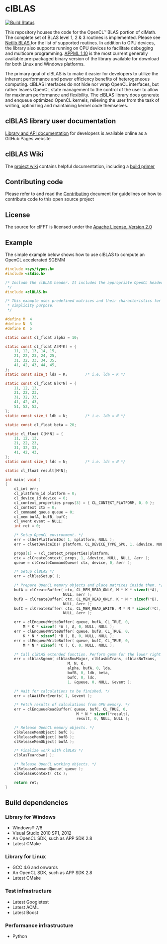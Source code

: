 clBLAS
=====
[![Build Status](https://travis-ci.org/clMathLibraries/clBLAS.png)](https://travis-ci.org/clMathLibraries/clBLAS)

This repository houses the code for the OpenCL™ BLAS portion of clMath.  The complete set of BLAS level 1, 2 & 3 routines is implemented. Please see <a href="http://www.netlib.org/blas/index.html"> Netlib BLAS </a> for the list of supported routines.  In addition to GPU devices, the library also supports running on CPU devices to facilitate debugging and multicore programming.  <a href="http://developer.amd.com/tools-and-sdks/heterogeneous-computing/amd-accelerated-parallel-processing-math-libraries/">APPML 1.10</a> is the most current generally available pre-packaged binary version of the library available for download for both Linux and Windows platforms.

The primary goal of clBLAS is to make it easier for developers to utilize the inherent performance and power efficiency benefits of heterogeneous computing.  clBLAS interfaces do not hide nor wrap OpenCL interfaces, but rather leaves OpenCL state management to the control of the user to allow for maximum performance and flexibility.  The clBLAS library does generate and enqueue optimized OpenCL kernels, relieving the user from the task of writing, optimizing and maintaining kernel code themselves.

## clBLAS library user documentation
[Library and API documentation]( http://clmathlibraries.github.io/clBLAS/ ) for developers is available online as a GitHub Pages website

## clBLAS Wiki
The [project wiki](https://github.com/clMathLibraries/clBLAS/wiki) contains helpful documentation, including a [build primer](https://github.com/clMathLibraries/clBLAS/wiki/Build)

## Contributing code
Please refer to and read the [Contributing](CONTRIBUTING.md) document for guidelines on how to contribute code to this open source project

## License
The source for clFFT is licensed under the [Apache License, Version 2.0]( http://www.apache.org/licenses/LICENSE-2.0 )

## Example
The simple example below shows how to use clBLAS to compute an OpenCL accelerated SGEMM

```c
#include <sys/types.h>
#include <stdio.h>

/* Include the clBLAS header. It includes the appropriate OpenCL headers
 */
#include <clBLAS.h>

/* This example uses predefined matrices and their characteristics for
 * simplicity purpose.
 */

#define M  4
#define N  3
#define K  5

static const cl_float alpha = 10;

static const cl_float A[M*K] = {
    11, 12, 13, 14, 15,
    21, 22, 23, 24, 25,
    31, 32, 33, 34, 35,
    41, 42, 43, 44, 45,
};
static const size_t lda = K;        /* i.e. lda = K */

static const cl_float B[K*N] = {
    11, 12, 13,
    21, 22, 23,
    31, 32, 33,
    41, 42, 43,
    51, 52, 53,
};
static const size_t ldb = N;        /* i.e. ldb = N */

static const cl_float beta = 20;

static cl_float C[M*N] = {
    11, 12, 13,
    21, 22, 23,
    31, 32, 33,
    41, 42, 43, 
};
static const size_t ldc = N;        /* i.e. ldc = N */

static cl_float result[M*N];

int main( void )
{
    cl_int err;
    cl_platform_id platform = 0;
    cl_device_id device = 0;
    cl_context_properties props[3] = { CL_CONTEXT_PLATFORM, 0, 0 };
    cl_context ctx = 0;
    cl_command_queue queue = 0;
    cl_mem bufA, bufB, bufC;
    cl_event event = NULL;
    int ret = 0;

    /* Setup OpenCL environment. */
    err = clGetPlatformIDs( 1, &platform, NULL );
    err = clGetDeviceIDs( platform, CL_DEVICE_TYPE_GPU, 1, &device, NULL );

    props[1] = (cl_context_properties)platform;
    ctx = clCreateContext( props, 1, &device, NULL, NULL, &err );
    queue = clCreateCommandQueue( ctx, device, 0, &err );

    /* Setup clBLAS */
    err = clblasSetup( );

    /* Prepare OpenCL memory objects and place matrices inside them. */
    bufA = clCreateBuffer( ctx, CL_MEM_READ_ONLY, M * K * sizeof(*A),
                          NULL, &err );
    bufB = clCreateBuffer( ctx, CL_MEM_READ_ONLY, K * N * sizeof(*B),
                          NULL, &err );
    bufC = clCreateBuffer( ctx, CL_MEM_READ_WRITE, M * N * sizeof(*C),
                          NULL, &err );

    err = clEnqueueWriteBuffer( queue, bufA, CL_TRUE, 0,
        M * K * sizeof( *A ), A, 0, NULL, NULL );
    err = clEnqueueWriteBuffer( queue, bufB, CL_TRUE, 0,
        K * N * sizeof( *B ), B, 0, NULL, NULL );
    err = clEnqueueWriteBuffer( queue, bufC, CL_TRUE, 0,
        M * N * sizeof( *C ), C, 0, NULL, NULL );

    /* Call clBLAS extended function. Perform gemm for the lower right sub-matrices */
    err = clblasSgemm( clblasRowMajor, clblasNoTrans, clblasNoTrans, 
							M, N, K,
							alpha, bufA, 0, lda,
							bufB, 0, ldb, beta,
							bufC, 0, ldc,
							1, &queue, 0, NULL, &event );

    /* Wait for calculations to be finished. */
    err = clWaitForEvents( 1, &event );

    /* Fetch results of calculations from GPU memory. */
    err = clEnqueueReadBuffer( queue, bufC, CL_TRUE, 0,
                                M * N * sizeof(*result),
                                result, 0, NULL, NULL );

    /* Release OpenCL memory objects. */
    clReleaseMemObject( bufC );
    clReleaseMemObject( bufB );
    clReleaseMemObject( bufA );

    /* Finalize work with clBLAS */
    clblasTeardown( );

    /* Release OpenCL working objects. */
    clReleaseCommandQueue( queue );
    clReleaseContext( ctx );

    return ret;
}
```

## Build dependencies
### Library for Windows
*  Windows® 7/8
*  Visual Studio 2010 SP1, 2012
*  An OpenCL SDK, such as APP SDK 2.8
*  Latest CMake

### Library for Linux
*  GCC 4.6 and onwards
*  An OpenCL SDK, such as APP SDK 2.8
*  Latest CMake

### Test infrastructure
* Latest Googletest
* Latest ACML 
* Latest Boost

### Performance infrastructure
* Python
